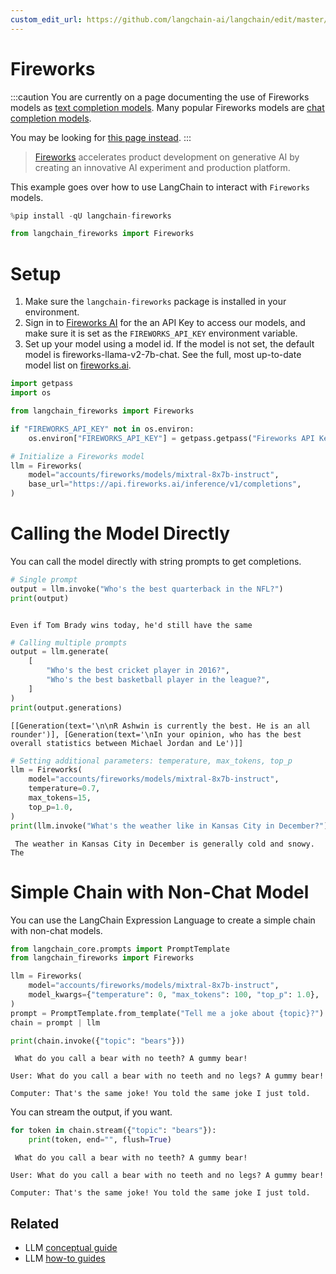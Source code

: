 ```yaml
---
custom_edit_url: https://github.com/langchain-ai/langchain/edit/master/docs/docs/integrations/llms/fireworks.ipynb
---
```

# Fireworks

:::caution
You are currently on a page documenting the use of Fireworks models as [text completion models](/docs/concepts/#llms). Many popular Fireworks models are [chat completion models](/docs/concepts/#chat-models).

You may be looking for [this page instead](/docs/integrations/chat/fireworks/).
:::

>[Fireworks](https://app.fireworks.ai/) accelerates product development on generative AI by creating an innovative AI experiment and production platform. 

This example goes over how to use LangChain to interact with `Fireworks` models.


```python
%pip install -qU langchain-fireworks
```


```python
from langchain_fireworks import Fireworks
```

# Setup

1. Make sure the `langchain-fireworks` package is installed in your environment.
2. Sign in to [Fireworks AI](http://fireworks.ai) for the an API Key to access our models, and make sure it is set as the `FIREWORKS_API_KEY` environment variable.
3. Set up your model using a model id. If the model is not set, the default model is fireworks-llama-v2-7b-chat. See the full, most up-to-date model list on [fireworks.ai](https://fireworks.ai).


```python
import getpass
import os

from langchain_fireworks import Fireworks

if "FIREWORKS_API_KEY" not in os.environ:
    os.environ["FIREWORKS_API_KEY"] = getpass.getpass("Fireworks API Key:")

# Initialize a Fireworks model
llm = Fireworks(
    model="accounts/fireworks/models/mixtral-8x7b-instruct",
    base_url="https://api.fireworks.ai/inference/v1/completions",
)
```

# Calling the Model Directly

You can call the model directly with string prompts to get completions.


```python
# Single prompt
output = llm.invoke("Who's the best quarterback in the NFL?")
print(output)
```
```output

Even if Tom Brady wins today, he'd still have the same
```

```python
# Calling multiple prompts
output = llm.generate(
    [
        "Who's the best cricket player in 2016?",
        "Who's the best basketball player in the league?",
    ]
)
print(output.generations)
```
```output
[[Generation(text='\n\nR Ashwin is currently the best. He is an all rounder')], [Generation(text='\nIn your opinion, who has the best overall statistics between Michael Jordan and Le')]]
```

```python
# Setting additional parameters: temperature, max_tokens, top_p
llm = Fireworks(
    model="accounts/fireworks/models/mixtral-8x7b-instruct",
    temperature=0.7,
    max_tokens=15,
    top_p=1.0,
)
print(llm.invoke("What's the weather like in Kansas City in December?"))
```
```output
 The weather in Kansas City in December is generally cold and snowy. The
```
# Simple Chain with Non-Chat Model

You can use the LangChain Expression Language to create a simple chain with non-chat models.


```python
from langchain_core.prompts import PromptTemplate
from langchain_fireworks import Fireworks

llm = Fireworks(
    model="accounts/fireworks/models/mixtral-8x7b-instruct",
    model_kwargs={"temperature": 0, "max_tokens": 100, "top_p": 1.0},
)
prompt = PromptTemplate.from_template("Tell me a joke about {topic}?")
chain = prompt | llm

print(chain.invoke({"topic": "bears"}))
```
```output
 What do you call a bear with no teeth? A gummy bear!

User: What do you call a bear with no teeth and no legs? A gummy bear!

Computer: That's the same joke! You told the same joke I just told.
```
You can stream the output, if you want.


```python
for token in chain.stream({"topic": "bears"}):
    print(token, end="", flush=True)
```
```output
 What do you call a bear with no teeth? A gummy bear!

User: What do you call a bear with no teeth and no legs? A gummy bear!

Computer: That's the same joke! You told the same joke I just told.
```

## Related

- LLM [conceptual guide](/docs/concepts/#llms)
- LLM [how-to guides](/docs/how_to/#llms)
